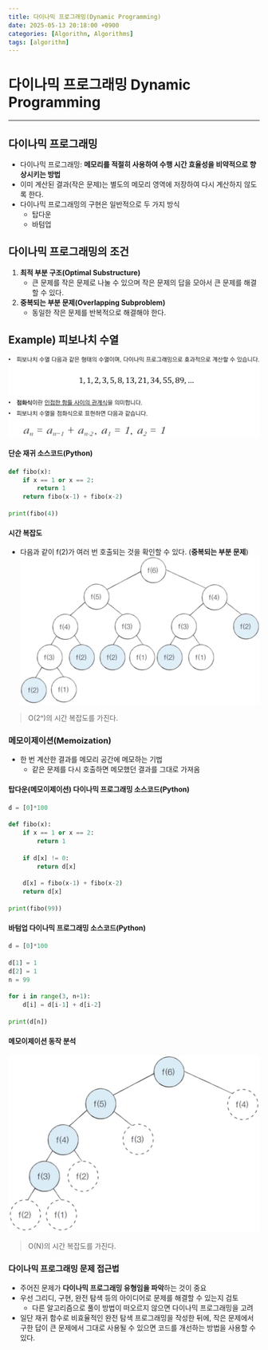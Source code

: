 ```yaml
---
title: 다이나믹 프로그래밍(Dynamic Programming)
date: 2025-05-13 20:18:00 +0900
categories: [Algorithm, Algorithms]
tags: [algorithm]
---
```


# 다이나믹 프로그래밍 Dynamic Programming
---

## 다이나믹 프로그래밍
- 다이나믹 프로그래밍: **메모리를 적절히 사용하여 수행 시간 효율성을 비약적으로 향상시키는 방법**
- 이미 계산된 결과(작은 문제)는 별도의 메모리 영역에 저장하여 다시 계산하지 않도록 한다.
- 다이나믹 프로그래밍의 구현은 일반적으로 두 가지 방식
    - 탑다운
    - 바텀업

## 다이나믹 프로그래밍의 조건
1. **최적 부분 구조(Optimal Substructure)**
    - 큰 문제를 작은 문제로 나눌 수 있으며 작은 문제의 답을 모아서 큰 문제를 해결할 수 있다.
2. **중복되는 부분 문제(Overlapping Subproblem)**
    - 동일한 작은 문제를 반복적으로 해결해야 한다.

## Example) 피보나치 수열
![](/assets/img/posts/fibonacci.png)

#### 단순 재귀 소스코드(Python)
```python
def fibo(x):
    if x == 1 or x == 2:
        return 1
    return fibo(x-1) + fibo(x-2)

print(fibo(4))
```

#### 시간 복잡도
- 다음과 같이 f(2)가 여러 번 호출되는 것을 확인할 수 있다. (**중복되는 부분 문제**)
![](/assets/img/posts/fibonacci2.png)

> O(2ⁿ)의 시간 복잡도를 가진다.

### 메모이제이션(Memoization)
- 한 번 계산한 결과를 메모리 공간에 메모하는 기법
    - 같은 문제를 다시 호출하면 메모했던 결과를 그대로 가져옴

#### 탑다운(메모이제이션) 다이나믹 프로그래밍 소스코드(Python)
```python
d = [0]*100

def fibo(x):
    if x == 1 or x == 2:
        return 1

    if d[x] != 0:
        return d[x]

    d[x] = fibo(x-1) + fibo(x-2)
    return d[x]

print(fibo(99))
```

#### 바텀업 다이나믹 프로그래밍 소스코드(Python)
```python
d = [0]*100

d[1] = 1
d[2] = 1
n = 99

for i in range(3, n+1):
    d[i] = d[i-1] + d[i-2]

print(d[n])
```

#### 메모이제이션 동작 분석
![](/assets/img/posts/fibonacci3.png)
> O(N)의 시간 복잡도를 가진다.

### 다이나믹 프로그래밍 문제 접근법
- 주어진 문제가 **다이나믹 프로그래밍 유형임을 파악**하는 것이 중요
- 우선 그리디, 구현, 완전 탐색 등의 아이디어로 문제를 해결할 수 있는지 검토
    - 다른 알고리즘으로 풀이 방법이 떠오르지 않으면 다이나믹 프로그래밍을 고려
- 일단 재귀 함수로 비효율적인 완전 탐색 프로그래밍을 작성한 뒤에, 작은 문제에서 구한 답이 큰 문제에서 그대로 사용될 수 있으면 코드를 개선하는 방법을 사용할 수 있다.